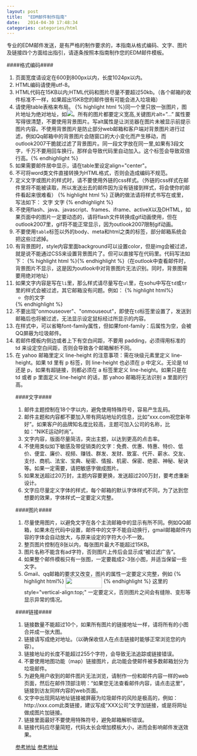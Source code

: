 ```yaml
---
layout: post
title:  "EDM邮件制作指南"
date:   2014-04-30 17:48:34
categories: categories/html
---
```


专业的EDM邮件发送，是有严格的制作要求的，本指南从格式编码、文字、图片及链接四个方面给出指引，请逐条按照本指南制作您的EDM邮件模板。

####格式编码####

<ol>
  <li>页面宽度请设定在600到800px以内，长度1024px以内。</li>

  <li>HTML编码请使用utf-8。</li>

  <li>HTML代码在15KB以内;HTML代码和图片尽量不要超过50kb。（各个邮箱的收件标准不一样，如果超出15KB您的邮件很有可能会进入垃圾箱）</li>

  <li>请使用table表格来布局。
    {% highlight html %}同一个<td>里只放一张图片，图片地址为绝对地址，如<td><img src="http://www.hanlinweb.com/images/photo.jpg" /></td>。所有的图片都要定义宽高,关键图片alt=”…” 属性要写得很清楚，不要使用背景图片。写alt属性是让浏览器在图片未被显示前提示图片内容。不使用背景图片是防止部分web邮箱和客户端对背景图片进行过滤，例如Qq邮箱中的背景图片会随窗口的大小变化而产生移动，而outlook2007干脆就过滤了背景图片。同一段文字放在同一<td>里,如果有3段文字，千万不要用回车换行。那样会导致代码里自动加入。这个标签会导致双倍行高。{% endhighlight %}</li>

  <li>如果需要邮件居中显示，请在table里设定align="center"。</li>

  <li>不可将word类文件直接转换为HTML格式，否则会造成编码不规范。</li>

  <li>定义文字或图片的样式时，请不要使用外链的css样式。（外链的css样式在邮件里将不能被读取，所以发送出去的邮件因为没有链接到样式，将会使你的邮件看起来很难看）
    {% highlight html %}
    正确的做法请将样式书写在<td>或<font>里，写法如下：
    <td style=”font-family:宋体; font-size:12px; color:#000000;” >文字</td>
    <font style=”font-family:宋体; font-size:12px; color:#000000;” >文字</font>
    {% endhighlight %}
  </li>

  <li>不使用flash、java、javascript、frames、iframe、activeX以及DHTML，如果页面中的图片一定要动态的，请将flash文件转换成gif动画使用，但在outlook2007里，gif将不能正常显示，因为outlook2007限制gif动画。</li>

  <li>不要使用<code>table</code>标签以外的body、meta和html之类的标签，部分邮箱系统会把这些过滤掉。</li>

  <li>有背景图时，style内容里面background可以设置color，但是img会被过滤，就是说不能通过CSS来设置背景图片了。但可以直接写在代码里。代码写法如下：
    {% highlight html %}<table background=”background.gif” cellspacing=”0″ cellpadding=”0″>{% endhighlight %}（在outlook中查看邮件时，背景图片不显示，这是因为outlook中对背景图片无法识别。同时，背景图需要用绝对地址）</li>

  <li>如果文字内容是写在<code>li</code>里，那么样式请尽量写在<code>ul</code>里，在sohu中写在<code>td</code>或<code>tr</code>里的样式会被过滤，其它邮箱没有问题。例如：
    {% highlight html%}
    <ul style=”font-family:宋体; font-size:12px; color:#000000;”>
      <li>你的文字</li>
    </ul>
    {% endhighlight %}
  </li>

  <li>不要出现"onmouseover"、"onmouseout"，即使在<code>td</code>标签里设置了，发送到邮箱后也将被过滤，无法显示设定鼠标经过所显示的内容。</li>

  <li>在样式中，可以省略font-family属性，但如果font-family：后属性为空，会被QQ屏蔽为垃圾邮件。</li>

  <li>若邮件模板内侧边或者上下有空白间距，不要用 padding，必须得用标准的 td 来设定空白间距，否则会导致各个邮箱解析不同。</li>
  <li>在 yahoo 邮箱里定义 line-height 的注意事项：需在块级元素里定义 line-height。如果 td 里有 p 标签，则 line-height 也必须在 p 中定义。无论是 td 还是 p，如果有超链接，则都必须在 a 标签里定义 line-height。如果只是在 td 或者 p 里面定义 line-height 的话，那 yahoo 邮箱将无法识别 a 里面的行高。</li>
</ol>

####文字####

<ol>
  <li>邮件主题控制在18个字以内，避免使用特殊符号，容易产生乱码。</li>
  <li>邮件主题和内容都不要加入带有网站地址的信息，比如“xxx.com祝您新年好”。如果客户的品牌知名度比较高，主题可加入公司的名称，比如：“NIKE运动时尚”。</li>
  <li>文字内容，版面尽量简洁，突出主题，以达到更高的点击率。</li>
  <li>不使用类似如下敏感及带促销类的文字：免费、优惠、特惠、特价、低价、便宜、廉价、视频、赚钱、群发、发财、致富、代开、薪水、交友、支付、商机、法宝、宝典、秘密、情报、机密、保密、绝密、神秘、秘诀等。如果一定需要，请把敏感字做成图片。</li>
  <li>如果发送超过20万封，主题内容要更换，发送超过200万封，要考虑重新设计。</li>
  <li>文字应尽量定义字体的样式，每个邮箱的默认字体样式不同，为了达到您想要的效果，字体样式一定要定义完整。</li>
</ol>

####图片####

<ol>
  <li>尽量使用图片，以避免文字在各个主流邮箱中的显示有所不同。例如QQ邮箱，如果未在代码中设置，邮件中的文字不能自动换行，gmail邮箱邮件内容的字体会自动放大，与原来设定的字符大小不一致。</li>
  <li>整页图片控制在8张以内，每张图片最大不能超过15KB。</li>
  <li>图片名称不能含有ad字符，否则图片上传后会显示成“被过滤广告”。</li>
  <li>如果整个邮件模板只有一张图，一定要裁成2-3张小图，并适当保留一些文字。</li>
  <li>Gmail、qq邮箱的要求又改变，图片的属性一定要定义完整，例如
    {% highlight html%}
    <img src="images/1.jpg" style="vertical-align:top;" height="30" width="100" alt="" />
    {% endhighlight %}
    这里的 style="vertical-align:top;" 一定要定义，否则图片之间会有缝隙、变形等显示异常的情况。
  </li>
</ol>

####链接####
<ol>
  <li>链接数量不能超过10个，如果所有图片的链接地址一样，请将所有的小图合并成一张大图。</li>
  <li>链接请写成绝对地址。（以确保收信人在点击链接时能够正常浏览您的内容）。</li>
  <li>链接地址的长度不能超过255个字符，会导致无法追踪或链接错误。</li>
  <li>不要使用地图功能（map）链接图片，此功能会使邮件被多数邮箱划分为垃圾邮件。</li>
  <li>为避免用户收到的邮件图片无法浏览，请制作一份和邮件内容一样的web页面，然后在邮件顶部注明：“如果您无法查看邮件内容，请点击这里”，链接到访友同样内容的web页面。</li>
  <li>文字中出现网站地址链接被屏蔽为垃圾邮件的风险是极高的，例如：http://xxx.com此类链接，建议写成“XXX公司”文字加链接，或是将网址做成图片加链接。</li>
  <li>链接里面最好不要使用特殊符号，避免邮箱解析错误。</li>
  <li>链接代码应尽量简短，代码太长会增加模板大小，进而会影响邮件发送效果。</li>
</ol>

[参考地址](http://www.cnblogs.com/yjzhu/archive/2012/11/05/2755155.html)
[参考地址](http://www.maildesign.cn/archives/1380)


<a href="javascript:;" id="gotop" class="gotop">gotop</a>

<style type="text/css">
  .gotop{
    position: fixed;
    bottom: 10px;
    right: 28px;
    width: 50px;
    height: 50px;
    text-align: center;
    line-height: 50px;
    background-color: rgba(0,0,0,.7);
    border-radius: 2px;
    box-shadow: 0px 0px 3px rgba(0,0,0,.5);
    text-decoration: none;
    color: #fff;
    -webkit-transform: scale(0);
    -moz-transform: scale(0);
    transform: scale(0);
    -webkit-transition: all 0.5s;
    -moz-transition: all 0.5s;
    transition: all 0.5s;
  }
  .gotop.show{
    -webkit-transform: scale(1);
    -moz-transform: scale(1);
    transform: scale(1);
  }
  .gotop:hover{
    -webkit-transform: scale(1.2);
    -moz-transform: scale(1.2);
    transform: scale(1.2);
    -webkit-transition: all 0.5s;
    -moz-transition: all 0.5s;
    transition: all 0.5s;
    background-color: rgba(0,0,0,.8);
    color: #fff;
    text-decoration: none;
  }
</style>

<script type="text/javascript">
  // 页面加载完后触发
  window.onload = function(){
    var gotop = document.getElementById('gotop');
    var clientHeight = document.documentElement.clientHeight;
    var timer = null;
    var isTop = true;

    // 滚动条滚动时触发
    window.onscroll = function(){
      var scrollTop = document.documentElement.scrollTop || document.body.scrollTop; //前者兼容ie，后者兼容chrome
      if (scrollTop >= clientHeight) {
        gotop.className = 'gotop show';
      }else{
        gotop.className = 'gotop';
      }
      if (!isTop) {
        clearInterval(timer);
      }
      isTop = false;
    }

    gotop.onclick = function(e){
      e = event || window.event;
      if (e.preventDefault) {
        e.preventDefault();
      }else{
        e.returnValue = false;
      }

      timer = setInterval(function(){
        var scrollTop = document.documentElement.scrollTop || document.body.scrollTop; //前者兼容ie，后者兼容chrome
        var ispeed = Math.floor(-scrollTop / 5);
        document.documentElement.scrollTop = document.body.scrollTop = scrollTop + ispeed;
        console.log(scrollTop)

        isTop = true;

        if (scrollTop == 0) {
          clearInterval(timer);
        };
      }, 30);
    }
  }
</script>